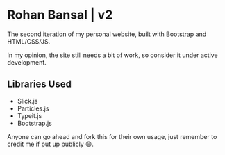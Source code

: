 # Rohan Bansal | v2

The second iteration of my personal website, built with Bootstrap and HTML/CSS/JS. 

In my opinion, the site still needs a bit of work, so consider it under active development.



## Libraries Used

- Slick.js
- Particles.js
- Typeit.js
- Bootstrap.js



Anyone can go ahead and fork this for their own usage, just remember to credit me if put up publicly :smile:.

